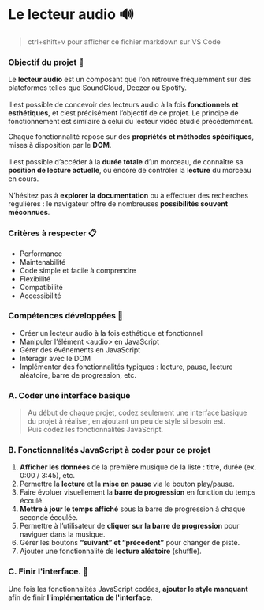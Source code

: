 # Le lecteur audio 🔊

>ctrl+shift+v pour afficher ce fichier markdown sur VS Code

### Objectif du projet 🎯

Le **lecteur audio** est un composant que l’on retrouve fréquemment sur des plateformes telles que SoundCloud, Deezer ou Spotify.<br><br>
Il est possible de concevoir des lecteurs audio à la fois **fonctionnels et esthétiques**, et c’est précisément l’objectif de ce projet.
Le principe de fonctionnement est similaire à celui du lecteur vidéo étudié précédemment.

Chaque fonctionnalité repose sur des **propriétés et méthodes spécifiques**, mises à disposition par le **DOM**. <br><br>
Il est possible d’accéder à la **durée totale** d’un morceau, de connaître sa **position de lecture actuelle**, ou encore de contrôler la l**ecture** du morceau en cours.<br><br>
N’hésitez pas à **explorer la documentation** ou à effectuer des recherches régulières : le navigateur offre de nombreuses **possibilités souvent méconnues**.

### Critères à respecter 📋
- Performance  
- Maintenabilité  
- Code simple et facile à comprendre  
- Flexibilité  
- Compatibilité  
- Accessibilité
  
### Compétences développées 💪

- Créer un lecteur audio à la fois esthétique et fonctionnel
- Manipuler l’élément \<audio> en JavaScript
- Gérer des événements en JavaScript
- Interagir avec le DOM
- Implémenter des fonctionnalités typiques : lecture, pause, lecture aléatoire, barre de progression, etc.


### A. Coder une interface basique
> Au début de chaque projet, codez seulement une interface basique du projet à réaliser, en ajoutant un peu de style si besoin est. <br>
> Puis codez les fonctionnalités JavaScript.

### B. Fonctionnalités JavaScript à coder pour ce projet

1. **Afficher les données** de la première musique de la liste : titre, durée (ex. 0:00 / 3:45), etc.
2. Permettre la **lecture** et la **mise en pause** via le bouton play/pause.
3. Faire évoluer visuellement la **barre de progression** en fonction du temps écoulé.
4. **Mettre à jour le temps affiché** sous la barre de progression à chaque seconde écoulée.
5. Permettre à l’utilisateur de **cliquer sur la barre de progression** pour naviguer dans la musique.
6. Gérer les boutons **“suivant” et “précédent”** pour changer de piste.
7. Ajouter une fonctionnalité de **lecture aléatoire** (shuffle).


### C. Finir l'interface. 🎨

Une fois les fonctionnalités JavaScript codées, **ajouter le style manquant** afin de finir **l'implémentation de l'interface**.
